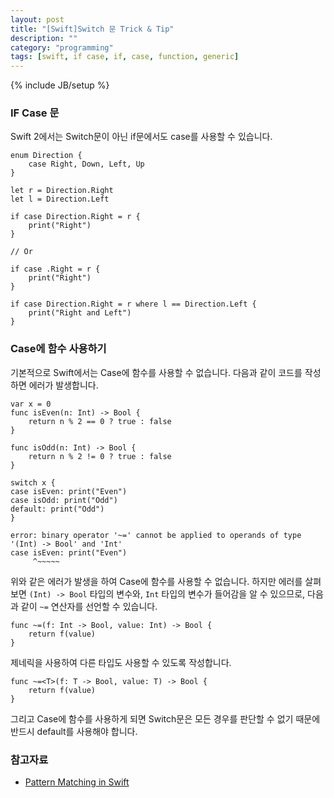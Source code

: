 ```yaml
---
layout: post
title: "[Swift]Switch 문 Trick & Tip"
description: ""
category: "programming"
tags: [swift, if case, if, case, function, generic]
---
```

{% include JB/setup %}

### IF Case 문

Swift 2에서는 Switch문이 아닌 if문에서도 case를 사용할 수 있습니다.

	enum Direction {
		case Right, Down, Left, Up
	}

	let r = Direction.Right
	let l = Direction.Left

	if case Direction.Right = r {
		print("Right")
	}

	// Or

	if case .Right = r {
		print("Right")
	}

	if case Direction.Right = r where l == Direction.Left {
		print("Right and Left")
	}

### Case에 함수 사용하기

기본적으로 Swift에서는 Case에 함수를 사용할 수 없습니다. 다음과 같이 코드를 작성하면 에러가 발생합니다.

	var x = 0
	func isEven(n: Int) -> Bool {
		return n % 2 == 0 ? true : false
	}

	func isOdd(n: Int) -> Bool {
		return n % 2 != 0 ? true : false
	}

	switch x {
	case isEven: print("Even")
	case isOdd: print("Odd")
	default: print("Odd")
	}

	error: binary operator '~=' cannot be applied to operands of type '(Int) -> Bool' and 'Int'
	case isEven: print("Even")
		 ^~~~~~

위와 같은 에러가 발생을 하여 Case에 함수를 사용할 수 없습니다. 하지만 에러를 살펴보면 `(Int) -> Bool` 타입의 변수와, `Int` 타입의 변수가 들어감을 알 수 있으므로, 다음과 같이 `~=` 연산자를 선언할 수 있습니다.

	func ~=(f: Int -> Bool, value: Int) -> Bool {
		return f(value)
	}

제네릭을 사용하여 다른 타입도 사용할 수 있도록 작성합니다.

	func ~=<T>(f: T -> Bool, value: T) -> Bool {
		return f(value)
	}

그리고 Case에 함수를 사용하게 되면 Switch문은 모든 경우를 판단할 수 없기 때문에 반드시 default를 사용해야 합니다.

### 참고자료

* [Pattern Matching in Swift](http://oleb.net/blog/2015/09/swift-pattern-matching/)

<!--
http://oleb.net/blog/2015/09/swift-ranges-and-intervals/
http://oleb.net/blog/2015/09/more-pattern-matching-examples/
http://natashatherobot.com/swift-2-pattern-matching-with-if-case/
http://ericasadun.com/2015/05/27/swift-the-good-switch-of-the-east/
-->